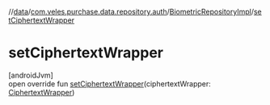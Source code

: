 //[data](../../../index.md)/[com.veles.purchase.data.repository.auth](../index.md)/[BiometricRepositoryImpl](index.md)/[setCiphertextWrapper](set-ciphertext-wrapper.md)

# setCiphertextWrapper

[androidJvm]\
open override fun [setCiphertextWrapper](set-ciphertext-wrapper.md)(ciphertextWrapper: [CiphertextWrapper](../../../../domain/domain/com.veles.purchase.domain.model.cryptography/-ciphertext-wrapper/index.md))

